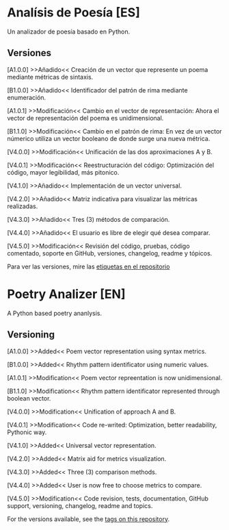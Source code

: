# Analísis de Poesía [ES]
Un analizador de poesía basado en Python.

## Versiones

[A1.0.0] >>Añadido<< Creación de un vector que represente un poema mediante métricas de sintaxis.

[B1.0.0] >>Añadido<< Identificador del patrón de rima mediante enumeración.

[A1.0.1] >>Modificación<< Cambio en el vector de representación: Ahora el vector de representación del poema es unidimensional.

[B1.1.0] >>Modificación<< Cambio en el patrón de rima: En vez de un vector númerico utiliza un vector booleano de donde surge una nueva métrica.

[V4.0.0] >>Modificación<< Unificación de las dos aproximaciones A y B.

[V4.0.1] >>Modificación<< Reestructuración del código: Optimización del código, mayor legibilidad, más pitonico.

[V4.1.0] >>Añadido<< Implementación de un vector universal.

[V4.2.0] >>Añadido<< Matriz indicativa para visualizar las métricas realizadas.

[V4.3.0] >>Añadido<< Tres (3) métodos de comparación.

[V4.4.0] >>Añadido<< El usuario es libre de elegir qué desea comparar.

[V4.5.0] >>Modificación<< Revisión del código, pruebas, código comentado, soporte en GitHub, versiones, changelog, readme y tópicos.

Para ver las versiones, mire las [etiquetas en el repositorio](https://github.com/dfzunigah/Poetry-Analysis/releases)

# Poetry Analizer [EN]
A Python based poetry ananlysis.

## Versioning

[A1.0.0] >>Added<< Poem vector representation using syntax metrics.

[B1.0.0] >>Added<< Rhythm pattern identificator using numeric values.

[A1.0.1] >>Modification<< Poem vector repreentation is now unidimensional.

[B1.1.0] >>Modification<< Rhythm pattern identificator represented through boolean vector.

[V4.0.0] >>Modification<< Unification of approach A and B.

[V4.0.1] >>Modification<< Code re-writed: Optimization, better readability, Pythonic way.

[V4.1.0] >>Added<< Universal vector representation.

[V4.2.0] >>Added<< Matrix aid for metrics visualization.

[V4.3.0] >>Added<< Three (3) comparison methods.

[V4.4.0] >>Added<< User is now free to choose metrics to compare.

[V4.5.0] >>Modification<< Code revision, tests, documentation, GitHub support, versioning, changelog, readme and topics.

For the versions available, see the [tags on this repository](https://github.com/dfzunigah/Poetry-Analysis/releases).
